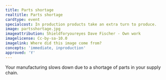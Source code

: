 ```yaml
---
title: Parts shortage
realtitle: Parts shortage
cardtype: event
specialcost: In production products take an extra turn to produce.
image: partsshortage.jpg
imageattribution: Shieldforyoureyes Dave Fischer - Own work
imagelicense: Cc-by-sa-10.0
imagelink: Where did this image come from?
concepts: 'immediate, inproduction'
approved: 'Y'
---
```


Your manufacturing slows down due to a shortage of parts in your supply chain.
